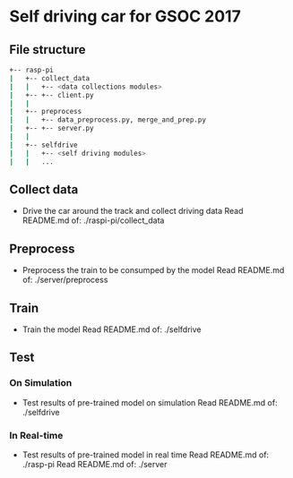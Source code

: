 # Self driving car for GSOC 2017

## File structure

```bash
+-- rasp-pi
|   +-- collect_data
|   |   +-- <data collections modules>
|   +-- +-- client.py
|   |
|   +-- preprocess
|   |   +-- data_preprocess.py, merge_and_prep.py
|   +-- +-- server.py
|   |
|   +-- selfdrive
|   |   +-- <self driving modules>
|   |   ...
```

## Collect data

  + Drive the car around the track and collect driving data
    Read README.md of: ./raspi-pi/collect_data


## Preprocess

  + Preprocess the train to be consumped by the model
    Read README.md of: ./server/preprocess


## Train

  + Train the model
    Read README.md of: ./selfdrive


## Test

### On Simulation

  + Test results of pre-trained model on simulation
    Read README.md of: ./selfdrive

### In Real-time

  + Test results of pre-trained model in real time
    Read README.md of: ./rasp-pi
    Read README.md of: ./server

